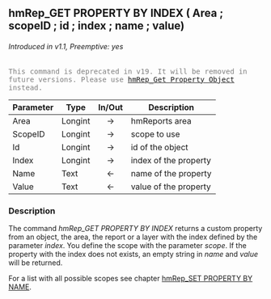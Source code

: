 ## hmRep_GET PROPERTY BY INDEX ( Area ; scopeID ; id ; index ; name ; value)
###### Introduced in v1.1, Preemptive: yes

<span style="color:gray;font-family:monospace">This command is deprecated in v19. It will be removed in future versions. Please use [hmRep_Get Property Object](hmRep_GetPropertyObject.md) instead.</span>

|Parameter|Type|In/Out|Description
|---|---|:---:|---
|Area|Longint|→|hmReports area
|ScopeID|Longint|→|scope to use
|Id|Longint|→|id of the object
|Index|Longint|→|index of the property
|Name|Text|←|name of the property
|Value|Text|←|value of the property

### Description
The command *hmRep_GET PROPERTY BY INDEX* returns a custom property from an object, the area, the report or a layer with the index defined by the parameter *index*. You define the scope with the parameter *scope*. If the property with the index does not exists, an empty string in *name* and *value* will be returned.

For a list with all possible scopes see chapter [hmRep_SET PROPERTY BY NAME](hmRep_SetPropertyByName.md).
